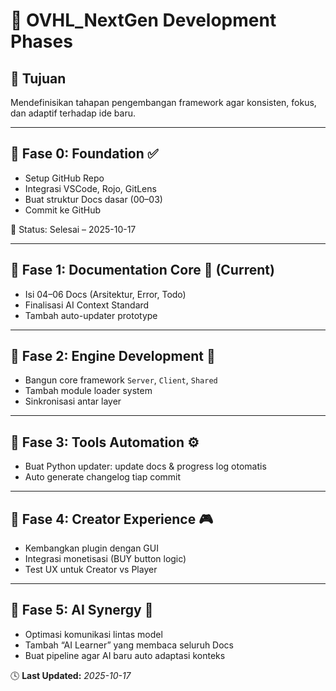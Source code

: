 # 🚦 OVHL_NextGen Development Phases

## 📍 Tujuan
Mendefinisikan tahapan pengembangan framework agar konsisten, fokus, dan adaptif terhadap ide baru.

---

## 🔢 Fase 0: Foundation ✅
- Setup GitHub Repo
- Integrasi VSCode, Rojo, GitLens
- Buat struktur Docs dasar (00–03)
- Commit ke GitHub

📘 Status: Selesai – 2025-10-17

---

## 🔢 Fase 1: Documentation Core 🧩 (Current)
- Isi 04–06 Docs (Arsitektur, Error, Todo)
- Finalisasi AI Context Standard
- Tambah auto-updater prototype

---

## 🔢 Fase 2: Engine Development 🚀
- Bangun core framework `Server`, `Client`, `Shared`
- Tambah module loader system
- Sinkronisasi antar layer

---

## 🔢 Fase 3: Tools Automation ⚙️
- Buat Python updater: update docs & progress log otomatis
- Auto generate changelog tiap commit

---

## 🔢 Fase 4: Creator Experience 🎮
- Kembangkan plugin dengan GUI
- Integrasi monetisasi (BUY button logic)
- Test UX untuk Creator vs Player

---

## 🔢 Fase 5: AI Synergy 🤖
- Optimasi komunikasi lintas model
- Tambah “AI Learner” yang membaca seluruh Docs
- Buat pipeline agar AI baru auto adaptasi konteks

🕓 **Last Updated:** _2025-10-17_
